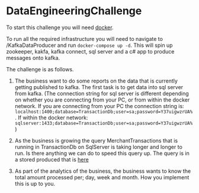 # DataEngineeringChallenge

To start this challenge you will need [docker](https://www.docker.com/get-docker).

To run all the required infrastructure you will need to navigate to /KafkaDataProducer and run ```docker-compose up -d```. This will spin up zookeeper, kakfa, kafka connect, sql server and a c# app to produce messages onto kafka.

The challenge is as follows.
1) The business want to do some reports on the data that is currently getting published to kafka. The first task is to get data into sql server from kafka. (The connection string for sql server is different depending on whether you are connecting from your PC, or from within the docker network. If you are connecting from your PC the connection string is: ```localhost:1400;database=TransactionDb;user=sa;password=Y37uigwzrUA%```. If within the docker network: ```sqlserver:1433;database=TransactionDb;user=sa;password=Y37uigwzrUA%```)

2) As the business is growing the query MerchantTransactions that is running in TransactionDb on SqlServer is taking longer and longer to run. Is there anything we can do to speed this query up. The query is in a stored produced that is [here](https://github.com/Judopay/DataEngineeringChallenge/blob/master/KafkaDataProducer/KafkaDataProducer/Migrations/20180316141500_Initial.cs#L111)

3) As part of the analytics of the business, the business wants to know the total amount processed per; day, week and month. How you implement this is up to you. 

